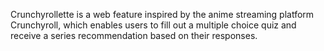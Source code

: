 Crunchyrollette is a web feature inspired by the anime streaming platform Crunchyroll, which enables users to fill out a multiple choice quiz and receive a series recommendation based on their responses.
